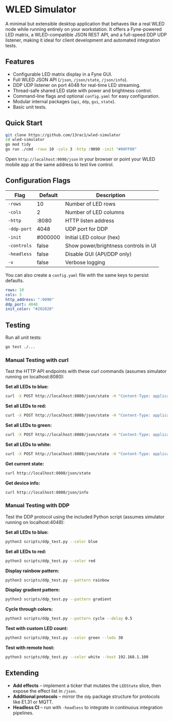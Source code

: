 # WLED Simulator

A minimal but extensible desktop application that behaves like a real WLED node while running entirely on your workstation. It offers a Fyne-powered LED matrix, a WLED-compatible JSON REST API, and a full-speed DDP UDP listener, making it ideal for client development and automated integration tests.

## Features

* Configurable LED matrix display in a Fyne GUI.
* Full WLED JSON API (`/json`, `/json/state`, `/json/info`).
* DDP UDP listener on port 4048 for real-time LED streaming.
* Thread-safe shared LED state with power and brightness control.
* Command-line flags and optional `config.yaml` for easy configuration.
* Modular internal packages (`api`, `ddp`, `gui`, `state`).
* Basic unit tests.

## Quick Start

```bash
git clone https://github.com/13rac1/wled-simulator
cd wled-simulator
go mod tidy
go run ./cmd -rows 10 -cols 3 -http :9090 -init "#00FF00"
```

Open `http://localhost:9090/json` in your browser or point your WLED mobile app at the same address to test live control.

## Configuration Flags

| Flag        | Default | Description                          |
|-------------|---------|--------------------------------------|
| `-rows`     | 10      | Number of LED rows                   |
| `-cols`     | 2       | Number of LED columns                |
| `-http`     | :8080   | HTTP listen address                  |
| `-ddp-port` | 4048    | UDP port for DDP                     |
| `-init`     | #000000 | Initial LED colour (hex)             |
| `-controls` | false   | Show power/brightness controls in UI |
| `-headless` | false   | Disable GUI (API/DDP only)           |
| `-v`        | false   | Verbose logging                      |

You can also create a `config.yaml` file with the same keys to persist defaults.

```yaml
rows: 10
cols: 3
http_address: ":9090"
ddp_port: 4048
init_color: "#202020"
```

## Testing

Run all unit tests:

```bash
go test ./...
```

### Manual Testing with curl

Test the HTTP API endpoints with these curl commands (assumes simulator running on localhost:8080):

**Set all LEDs to blue:**
```bash
curl -X POST http://localhost:8080/json/state -H "Content-Type: application/json" -d '{"on":true,"bri":255,"seg":[{"col":[[0,0,255]]}]}'
```

**Set all LEDs to red:**
```bash
curl -X POST http://localhost:8080/json/state -H "Content-Type: application/json" -d '{"seg":[{"col":[[255,0,0]]}]}'
```

**Set all LEDs to green:**
```bash
curl -X POST http://localhost:8080/json/state -H "Content-Type: application/json" -d '{"seg":[{"col":[[0,255,0]]}]}'
```

**Set all LEDs to white:**
```bash
curl -X POST http://localhost:8080/json/state -H "Content-Type: application/json" -d '{"seg":[{"col":[[255,255,255]]}]}'
```

**Get current state:**
```bash
curl http://localhost:8080/json/state
```

**Get device info:**
```bash
curl http://localhost:8080/json/info
```

### Manual Testing with DDP

Test the DDP protocol using the included Python script (assumes simulator running on localhost:4048):

**Set all LEDs to blue:**
```bash
python3 scripts/ddp_test.py --color blue
```

**Set all LEDs to red:**
```bash
python3 scripts/ddp_test.py --color red
```

**Display rainbow pattern:**
```bash
python3 scripts/ddp_test.py --pattern rainbow
```

**Display gradient pattern:**
```bash
python3 scripts/ddp_test.py --pattern gradient
```

**Cycle through colors:**
```bash
python3 scripts/ddp_test.py --pattern cycle --delay 0.5
```

**Test with custom LED count:**
```bash
python3 scripts/ddp_test.py --color green --leds 30
```

**Test with remote host:**
```bash
python3 scripts/ddp_test.py --color white --host 192.168.1.100
```

## Extending

* **Add effects** – implement a ticker that mutates the `LEDState` slice, then expose the effect list in `/json`.
* **Additional protocols** – mirror the `ddp` package structure for protocols like E1.31 or MQTT.
* **Headless CI** – run with `-headless` to integrate in continuous integration pipelines.
